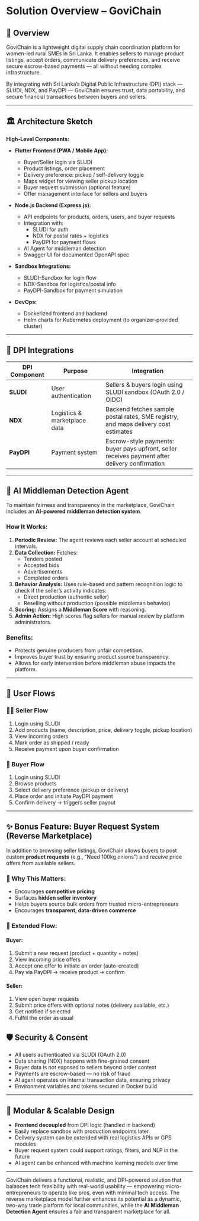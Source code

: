 # Solution Overview – GoviChain

## 🧩 Overview

GoviChain is a lightweight digital supply chain coordination platform for women-led rural SMEs in Sri Lanka. It enables sellers to manage product listings, accept orders, communicate delivery preferences, and receive secure escrow-based payments — all without needing complex infrastructure.

By integrating with Sri Lanka’s Digital Public Infrastructure (DPI) stack — SLUDI, NDX, and PayDPI — GoviChain ensures trust, data portability, and secure financial transactions between buyers and sellers.

---

## 🏛️ Architecture Sketch

**High-Level Components:**

- **Flutter Frontend (PWA / Mobile App):**
  - Buyer/Seller login via SLUDI
  - Product listings, order placement
  - Delivery preference: pickup / self-delivery toggle
  - Maps widget for viewing seller pickup location
  - Buyer request submission (optional feature)
  - Offer management interface for sellers and buyers

- **Node.js Backend (Express.js):**
  - API endpoints for products, orders, users, and buyer requests
  - Integration with:
    - SLUDI for auth
    - NDX for postal rates + logistics
    - PayDPI for payment flows
  - AI Agent for middleman detection
  - Swagger UI for documented OpenAPI spec

- **Sandbox Integrations:**
  - SLUDI-Sandbox for login flow
  - NDX-Sandbox for logistics/postal info
  - PayDPI-Sandbox for payment simulation

- **DevOps:**
  - Dockerized frontend and backend
  - Helm charts for Kubernetes deployment (to organizer-provided cluster)

---

## 🔐 DPI Integrations

| DPI Component | Purpose | Integration |
|---------------|---------|-------------|
| **SLUDI** | User authentication | Sellers & buyers login using SLUDI sandbox (OAuth 2.0 / OIDC) |
| **NDX** | Logistics & marketplace data | Backend fetches sample postal rates, SME registry, and maps delivery cost estimates |
| **PayDPI** | Payment system | Escrow-style payments: buyer pays upfront, seller receives payment after delivery confirmation |

---

## 🤖 AI Middleman Detection Agent

To maintain fairness and transparency in the marketplace, GoviChain includes an **AI-powered middleman detection system**.

### **How It Works:**
1. **Periodic Review:** The agent reviews each seller account at scheduled intervals.
2. **Data Collection:** Fetches:
   - Tenders posted
   - Accepted bids
   - Advertisements
   - Completed orders
3. **Behavior Analysis:** Uses rule-based and pattern recognition logic to check if the seller’s activity indicates:
   - Direct production (authentic seller)
   - Reselling without production (possible middleman behavior)
4. **Scoring:** Assigns a **Middleman Score** with reasoning.
5. **Admin Action:** High scores flag sellers for manual review by platform administrators.

### **Benefits:**
- Protects genuine producers from unfair competition.
- Improves buyer trust by ensuring product source transparency.
- Allows for early intervention before middleman abuse impacts the platform.

---

## 🔁 User Flows

### 👩‍🌾 Seller Flow
1. Login using SLUDI
2. Add products (name, description, price, delivery toggle, pickup location)
3. View incoming orders
4. Mark order as shipped / ready
5. Receive payment upon buyer confirmation

### 🛒 Buyer Flow
1. Login using SLUDI
2. Browse products
3. Select delivery preference (pickup or delivery)
4. Place order and initiate PayDPI payment
5. Confirm delivery → triggers seller payout

---

## ✨ Bonus Feature: Buyer Request System (Reverse Marketplace)

In addition to browsing seller listings, GoviChain allows buyers to post custom **product requests** (e.g., “Need 100kg onions”) and receive price offers from available sellers.

### 💼 Why This Matters:
- Encourages **competitive pricing**
- Surfaces **hidden seller inventory**
- Helps buyers source bulk orders from trusted micro-entrepreneurs
- Encourages **transparent, data-driven commerce**

### 🔄 Extended Flow:
#### Buyer:
1. Submit a new request (product + quantity + notes)
2. View incoming price offers
3. Accept one offer to initiate an order (auto-created)
4. Pay via PayDPI → receive product → confirm

#### Seller:
1. View open buyer requests
2. Submit price offers with optional notes (delivery available, etc.)
3. Get notified if selected
4. Fulfill the order as usual

## 🛡️ Security & Consent

- All users authenticated via SLUDI (OAuth 2.0)
- Data sharing (NDX) happens with fine-grained consent
- Buyer data is not exposed to sellers beyond order context
- Payments are escrow-based — no risk of fraud
- AI agent operates on internal transaction data, ensuring privacy
- Environment variables and tokens secured in Docker build

---

## 🧱 Modular & Scalable Design

- **Frontend decoupled** from DPI logic (handled in backend)
- Easily replace sandbox with production endpoints later
- Delivery system can be extended with real logistics APIs or GPS modules
- Buyer request system could support ratings, filters, and NLP in the future
- AI agent can be enhanced with machine learning models over time

---

GoviChain delivers a functional, realistic, and DPI-powered solution that balances tech feasibility with real-world usability — empowering micro-entrepreneurs to operate like pros, even with minimal tech access. The reverse marketplace model further enhances its potential as a dynamic, two-way trade platform for local communities, while the **AI Middleman Detection Agent** ensures a fair and transparent marketplace for all.
